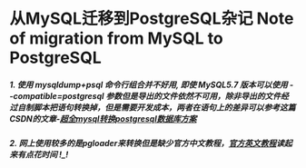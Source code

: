 # 从MySQL迁移到PostgreSQL杂记 Note of migration from MySQL to PostgreSQL

##### 1. 使用 mysqldump+psql 命令行组合并不好用, 即使 MySQL5.7 版本可以使用 --compatible=postgresql 参数但是导出的文件依然不可用，除非导出的文件经过自制脚本把语句转换掉，但是需要开发成本，两者在语句上的差异可以参考这篇CSDN的文章-[超全mysql转换postgresql数据库方案](https://blog.csdn.net/weixin_42303757/article/details/128896250)
##### 2. 网上使用较多的是pgloader来转换但是缺少官方中文教程，[官方英文教程](https://pgloader.readthedocs.io/en/latest/index.html)读起来有点花时间 !_!
